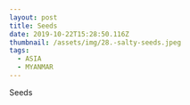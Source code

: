 ```yaml
---
layout: post
title: Seeds
date: 2019-10-22T15:28:50.116Z
thumbnail: /assets/img/28.-salty-seeds.jpeg
tags:
  - ASIA
  - MYANMAR
---
```

Seeds
